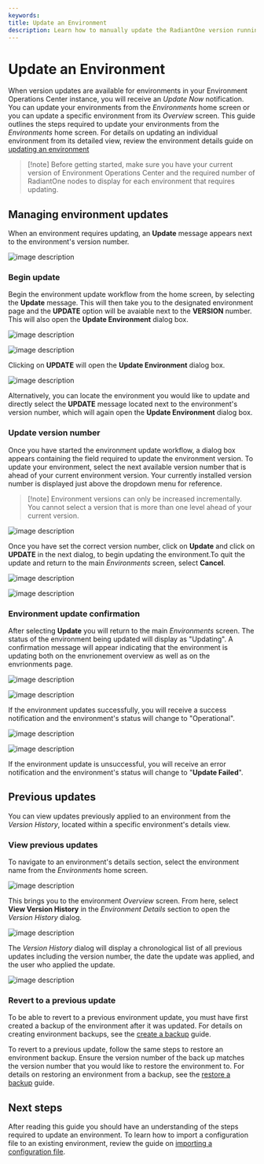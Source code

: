 ```yaml
---
keywords:
title: Update an Environment
description: Learn how to manually update the RadiantOne version running in an environment.
---
```

# Update an Environment

When version updates are available for environments in your Environment Operations Center instance, you will receive an *Update Now* notification. You can update your environments from the *Environments* home screen or you can update a specific environment from its *Overview* screen. This guide outlines the steps required to update your environments from the *Environments* home screen. For details on updating an individual environment from its detailed view, review the environment details guide on [updating an environment](../environment-details/update-environment.md)

> [!note] Before getting started, make sure you have your current version of Environment Operations Center and the required number of RadiantOne nodes to display for each environment that requires updating.

## Managing environment updates

When an environment requires updating, an **Update** message appears next to the environment's version number.

![image description](images/update-alert.png)

### Begin update

Begin the environment update workflow from the home screen, by selecting the **Update** message. This will then take you to the designated environment page and the **UPDATE** option will be avaiable next to the **VERSION** number. This will also open the **Update Environment** dialog box.

![image description](images/update-alert.png)

![image description](images/select-update.png)

Clicking on **UPDATE** will open the **Update Environment** dialog box.

![image description](images/update-env-dialog.png)

Alternatively, you can locate the environment you would like to update and directly select the **UPDATE** message located next to the environment's version number, which will again open the **Update Environment** dialog box.

### Update version number

Once you have started the environment update workflow, a dialog box appears containing the field required to update the environment version. To update your environment, select the next available version number that is ahead of your current environment version. Your currently installed version number is displayed just above the dropdown menu for reference.

> [!note] Environment versions can only be increased incrementally. You cannot select a version that is more than one level ahead of your current version.

![image description](images/select-version.png)

Once you have set the correct version number, click on **Update** and click on **UPDATE** in the next dialog, to begin updating the environment.To quit the update and return to the main *Environments* screen, select **Cancel**.

![image description](images/update.png)

![image description](images/confirm-update.png)

### Environment update confirmation

After selecting **Update** you will return to the main *Environments* screen. The status of the environment being updated will display as "Updating". A confirmation message will appear indicating that the environment is updating both on the envrionement overview as well as on the envrionments page.

![image description](images/updating.png)

![image description](images/updating-env-message.png)

If the environment updates successfully, you will receive a success notification and the environment's status will change to "Operational".



![image description](images/update-success.png)

![image description](images/update-success-operational.png)

If the environment update is unsuccessful, you will receive an error notification and the environment's status will change to "**Update Failed**".

## Previous updates

You can view updates previously applied to an environment from the *Version History*, located within a specific environment's details view.

### View previous updates

To navigate to an environment's details section, select the environment name from the *Environments* home screen.

![image description](images/view-env-details.png)

This brings you to the environment *Overview* screen. From here, select **View Version History** in the *Environment Details* section to open the *Version History* dialog.

![image description](images/view-version-history.png)

The *Version History* dialog will display a chronological list of all previous updates including the version number, the date the update was applied, and the user who applied the update.

![image description](images/version-history.png)

### Revert to a previous update

To be able to revert to a previous environment update, you must have first created a backup of the environment after it was updated. For details on creating environment backups, see the [create a backup](../backup-and-restore/create-backup.md) guide.

To revert to a previous update, follow the same steps to restore an environment backup. Ensure the version number of the back up matches the version number that you would like to restore the environment to. For details on restoring an environment from a backup, see the [restore a backup](../backup-and-restore/restore-backup.md) guide.

## Next steps

After reading this guide you should have an understanding of the steps required to update an environment. To learn how to import a configuration file to an existing environment, review the guide on [importing a configuration file](import-configuration-file.md).











